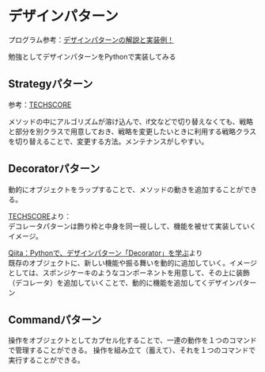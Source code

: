 # デザインパターン

プログラム参考：[デザインパターンの解説と実装例！](https://www.mum-meblog.com/entry/study/design-pattern)

勉強としてデザインパターンをPythonで実装してみる

## Strategyパターン

参考：[TECHSCORE](https://www.techscore.com/tech/DesignPattern/Strategy)

メソッドの中にアルゴリズムが溶け込んで、if文などで切り替えなくても、戦略と部分を別クラスで用意しておき、戦略を変更したいときに利用する戦略クラスを切り替えることで、変更する方法。メンテナンスがしやすい。

## Decoratorパターン

動的にオブジェクトをラップすることで、メソッドの動きを追加することができる。

[TECHSCORE](https://www.techscore.com/tech/DesignPattern/Decorator)より：  
デコレータパターンは飾り枠と中身を同一視しして、機能を被せて実装していくイメージ。

[Qiita：Pythonで、デザインパターン「Decorator」を学ぶ](https://qiita.com/ttsubo/items/6f1569425644054dd079)より  
既存のオブジェクトに、新しい機能や振る舞いを動的に追加していく。イメージとしては、スポンジケーキのようなコンポーネントを用意して、その上に装飾（デコレータ）を追加していくことで、動的に機能を追加してくデザインパターン

## Commandパターン

操作をオブジェクトとしてカプセル化することで、一連の動作を１つのコマンドで管理することができる。
操作を組み立て（蓄えて）、それを１つのコマンドで実行することができる。